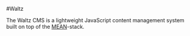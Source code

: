 #Waltz

The Waltz CMS is a lightweight JavaScript content management system built on top of the [MEAN](http://mean.io/)-stack.